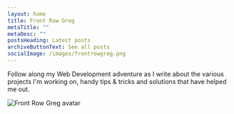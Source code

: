 ```yaml
---
layout: home
title: Front Row Greg
metaTitle: ""
metaDesc: ""
postsHeading: Latest posts
archiveButtonText: See all posts
socialImage: /images/frontrowgreg.png
---
```

Follow along my Web Development adventure as I write about the various projects I'm working on, handy tips & tricks and solutions that have helped me out.

![Front Row Greg avatar](/images/avatar-no-bg.svg)